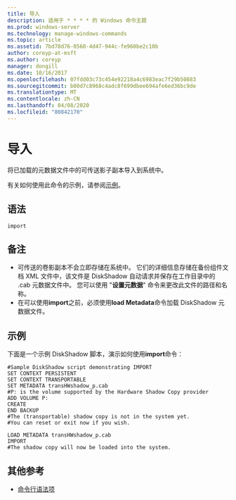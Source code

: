 ```yaml
---
title: 导入
description: 适用于 * * * * 的 Windows 命令主题
ms.prod: windows-server
ms.technology: manage-windows-commands
ms.topic: article
ms.assetid: 7bd78d76-0560-4d47-944c-fe960be2c10b
author: coreyp-at-msft
ms.author: coreyp
manager: dongill
ms.date: 10/16/2017
ms.openlocfilehash: 07fdd03c73c454e92218a4c6983eac7f29b50883
ms.sourcegitcommit: b00d7c8968c4adc8f699dbee694afe6ed36bc9de
ms.translationtype: MT
ms.contentlocale: zh-CN
ms.lasthandoff: 04/08/2020
ms.locfileid: "80842170"
---
```

# <a name="import"></a>导入



将已加载的元数据文件中的可传送影子副本导入到系统中。

有关如何使用此命令的示例，请参阅[示例](#BKMK_examples)。

## <a name="syntax"></a>语法

```
import
```

## <a name="remarks"></a>备注

-   可传送的卷影副本不会立即存储在系统中。 它们的详细信息存储在备份组件文档 XML 文件中，该文件是 DiskShadow 自动请求并保存在工作目录中的 .cab 元数据文件中。 您可以使用 "**设置元数据**" 命令来更改此文件的路径和名称。
-   在可以使用**import**之前，必须使用**load Metadata**命令加载 DiskShadow 元数据文件。

## <a name="examples"></a><a name=BKMK_examples></a>示例

下面是一个示例 DiskShadow 脚本，演示如何使用**import**命令：
```
#Sample DiskShadow script demonstrating IMPORT
SET CONTEXT PERSISTENT
SET CONTEXT TRANSPORTABLE
SET METADATA transHWshadow_p.cab
#P: is the volume supported by the Hardware Shadow Copy provider
ADD VOLUME P:
CREATE
END BACKUP
#The (transportable) shadow copy is not in the system yet.
#You can reset or exit now if you wish.

LOAD METADATA transHWshadow_p.cab
IMPORT
#The shadow copy will now be loaded into the system.
```

## <a name="additional-references"></a>其他参考

- [命令行语法项](command-line-syntax-key.md)